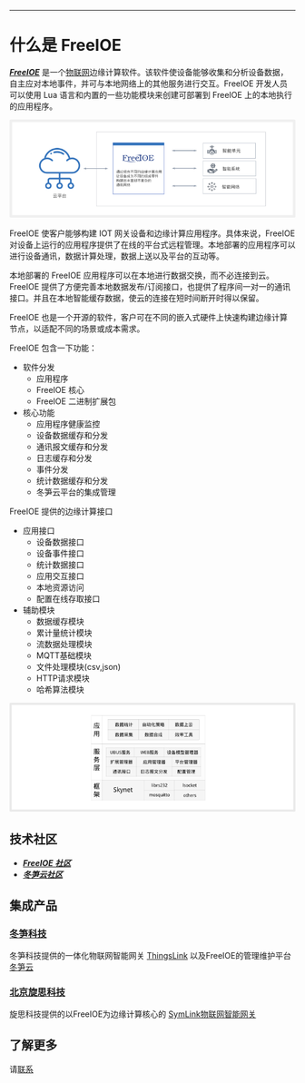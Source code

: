 
---

# 什么是 FreeIOE

***[FreeIOE](http://freeioe.org)*** 是一个[物联网](iot.md)边缘计算软件。该软件使设备能够收集和分析设备数据，自主应对本地事件，并可与本地网络上的其他服务进行交互。FreeIOE 开发人员可以使用 Lua 语言和内置的一些功能模块来创建可部署到 FreeIOE 上的本地执行的应用程序。

![FreeIOE 部署](images/arch.png)

FreeIOE 使客户能够构建 IOT 网关设备和边缘计算应用程序。具体来说，FreeIOE 对设备上运行的应用程序提供了在线的平台式远程管理。本地部署的应用程序可以进行设备通讯，数据计算处理，数据上送以及平台的互动等。

本地部署的 FreeIOE 应用程序可以在本地进行数据交换，而不必连接到云。FreeIOE 提供了方便完善本地数据发布/订阅接口，也提供了程序间一对一的通讯接口。并且在本地智能缓存数据，使云的连接在短时间断开时得以保留。

FreeIOE 也是一个开源的软件，客户可在不同的嵌入式硬件上快速构建边缘计算节点，以适配不同的场景或成本需求。

FreeIOE 包含一下功能：

* 软件分发
  * 应用程序
  * FreeIOE 核心
  * FreeIOE 二进制扩展包
* 核心功能
  * 应用程序健康监控
  * 设备数据缓存和分发
  * 通讯报文缓存和分发
  * 日志缓存和分发
  * 事件分发
  * 统计数据缓存和分发
  * 冬笋云平台的集成管理

FreeIOE 提供的边缘计算接口

* 应用接口
  * 设备数据接口
  * 设备事件接口
  * 统计数据接口
  * 应用交互接口
  * 本地资源访问
  * 配置在线存取接口
* 辅助模块
  * 数据缓存模块
  * 累计量统计模块
  * 流数据处理模块
  * MQTT基础模块
  * 文件处理模块(csv,json)
  * HTTP请求模块
  * 哈希算法模块

![FreeIOE 软件结构](images/component.png)

## 技术社区

* ***[FreeIOE 社区](http://freeioe.org)***
* ***[冬笋云社区](http://forum.thingsroot.com)***

## 集成产品

### [冬笋科技](http://www.thingsroot.com)

冬笋科技提供的一体化物联网智能网关 [ThingsLink](https://thingsroot.com/product) 以及FreeIOE的管理维护平台 [冬笋云](https://cloud.thingsroot.com)

### [北京旋思科技](http://www.symid.com)

旋思科技提供的以FreeIOE为边缘计算核心的 [SymLink物联网智能网关](http://symid.com/Hardwares_feature.aspx?nid=206)

## 了解更多

请[联系](mailto:market@freeioe.org)

